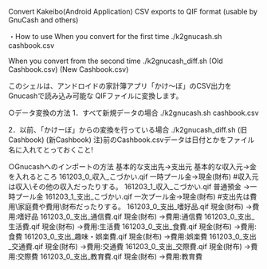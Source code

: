 Convert Kakeibo(Android Application) CSV exports to QIF format (usable by GnuCash and others) 

・How to use
When you convert for the first time
	./k2gnucash.sh cashbook.csv

When you convert from the second time
	./k2gnucash_diff.sh (Old Cashbook.csv) (New Cashbook.csv)



このシェルは、アンドロイドの家計簿アプリ「かけ～ぼ」のCSV出力をGnucashで読み込み可能な
QIFファイルに変換します。

○データ変換の方法
1．すべて新規データの場合
	./k2gnucash.sh cashbook.csv

2．以前、「かけーぼ」からの変換を行っている場合
	./k2gnucash_diff.sh (旧Cashbook) (新Cashbook)
	注)前のCashbook.csvデータは日付とかをファイル名に入れてとっておくこと!


○Gnucashへのインポートの方法
基本的な支出先→支出元
基本的な収入元→金を入れるところ
	161203_0_収入_こづかい.qif	一時プール金→現金(財布)	#収入元は収入\その他の収入だったりする。
	161203_1_収入_こづかい.qif	普通預金	→一時プール金
	161203_1_支出_こづかい.qif	一次プール金→現金(財布)	#支出先は費用\家庭費や費用\財布だったりする。
	161203_0_支出_嗜好品.qif	現金(財布)	→費用:嗜好品
	161203_0_支出_通信費.qif	現金(財布)	→費用:通信費
	161203_0_支出_生活費.qif	現金(財布)	→費用:生活費
	161203_0_支出_食費.qif		現金(財布)	→費用:食費
	161203_0_支出_趣味・娯楽費.qif	現金(財布)	→費用:娯楽費
	161203_0_支出_交通費.qif	現金(財布)	→費用:交通費
	161203_0_支出_交際費.qif	現金(財布)	→費用:交際費
	161203_0_支出_教育費.qif	現金(財布)	→費用:教育費
